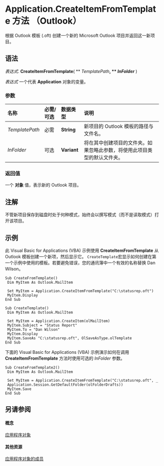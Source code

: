 
# Application.CreateItemFromTemplate 方法 （Outlook）

根据 Outlook 模板 (.oft) 创建一个新的 Microsoft Outlook 项目并返回这一新项目。


## 语法

 _表达式_. **CreateItemFromTemplate**( ** _TemplatePath_**, ** _InFolder_** )

 _表达式_ 一个代表 **Application** 对象的变量。


### 参数



|**名称**|**必需/可选**|**数据类型**|**说明**|
|:-----|:-----|:-----|:-----|
| _TemplatePath_|必需|**String**|新项目的 Outlook 模板的路径与文件名。|
| _InFolder_|可选|**Variant**|将在其中创建项目的文件夹。如果忽略此参数，将使用此项目类型的默认文件夹。|

### 返回值

一个 **对象** 值，表示新的 Outlook 项目。


## 注解

不管新项目保存到磁盘时处于何种模式，始终会以撰写模式（而不是读取模式）打开该项目。


## 示例

此 Visual Basic for Applications (VBA) 示例使用 **CreateItemFromTemplate** 从 Outlook 模板创建一个新项，然后显示它。 `CreateTemplate`宏显示如何创建在第一个示例中使用的模板。若要避免错误，您的通讯簿中一个有效的名称替换 Dan Wilson。


```
Sub CreateFromTemplate() 
 Dim MyItem As Outlook.MailItem 
 
 Set MyItem = Application.CreateItemFromTemplate("C:\statusrep.oft") 
 MyItem.Display 
End Sub 
 
Sub CreateTemplate() 
 Dim MyItem As Outlook.MailItem 
 
 Set MyItem = Application.CreateItem(olMailItem) 
 MyItem.Subject = "Status Report" 
 MyItem.To = "Dan Wilson" 
 MyItem.Display 
 MyItem.SaveAs "C:\statusrep.oft", OlSaveAsType.olTemplate 
End Sub
```

下面的 Visual Basic for Applications (VBA) 示例演示如何在调用 **CreateItemFromTemplate** 方法时使用可选的 _InFolder_ 参数。




```
Sub CreateFromTemplate2() 
 Dim MyItem As Outlook.MailItem 
 
 Set MyItem = Application.CreateItemFromTemplate("C:\statusrep.oft", _ 
 Application.Session.GetDefaultFolder(olFolderDrafts)) 
 MyItem.Save 
End Sub
```


## 另请参阅


#### 概念


[应用程序对象](797003e7-ecd1-eccb-eaaf-32d6ddde8348.md)
#### 其他资源


[应用程序对象的成员](3519c89c-2353-85ee-7ddc-62e5dd85a8e7.md)